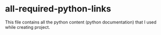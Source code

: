 # all-required-python-links
This file contains all the python content (python documentation) that I used while creating project.
